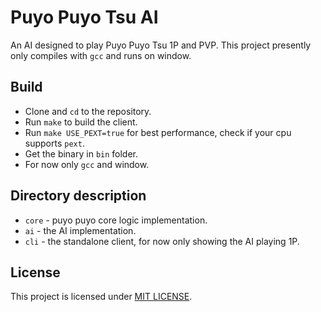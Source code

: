 # Puyo Puyo Tsu AI
An AI designed to play Puyo Puyo Tsu 1P and PVP. This project presently only compiles with `gcc` and runs on window.

## Build
- Clone and `cd` to the repository.
- Run `make` to build the client.
- Run `make USE_PEXT=true` for best performance, check if your cpu supports `pext`.
- Get the binary in `bin` folder.
- For now only `gcc` and window.

## Directory description
- `core` - puyo puyo core logic implementation.
- `ai` - the AI implementation.
- `cli` - the standalone client, for now only showing the AI playing 1P.

## License
This project is licensed under [MIT LICENSE](LICENSE).
